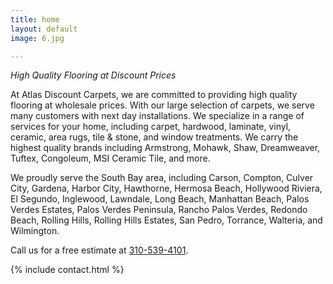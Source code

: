 ```yaml
---
title: home
layout: default
image: 6.jpg

---
```

_High Quality Flooring at Discount Prices_

At Atlas Discount Carpets, we are committed to providing high quality flooring at wholesale prices. With our large selection of carpets, we serve many customers with next day installations. We specialize in a range of services for your home, including carpet, hardwood, laminate, vinyl, ceramic, area rugs, tile & stone, and window treatments. We carry the highest quality brands including Armstrong, Mohawk, Shaw, Dreamweaver, Tuftex, Congoleum, MSI Ceramic Tile, and more.

We proudly serve the South Bay area, including Carson, Compton, Culver City, Gardena, Harbor City, Hawthorne, Hermosa Beach, Hollywood Riviera, El Segundo, Inglewood, Lawndale, Long Beach, Manhattan Beach, Palos Verdes Estates, Palos Verdes Peninsula, Rancho Palos Verdes, Redondo Beach, Rolling Hills, Rolling Hills Estates, San Pedro, Torrance, Walteria, and Wilmington.

Call us for a free estimate at [310-539-4101](tel:310-539-4101).

{% include contact.html %}